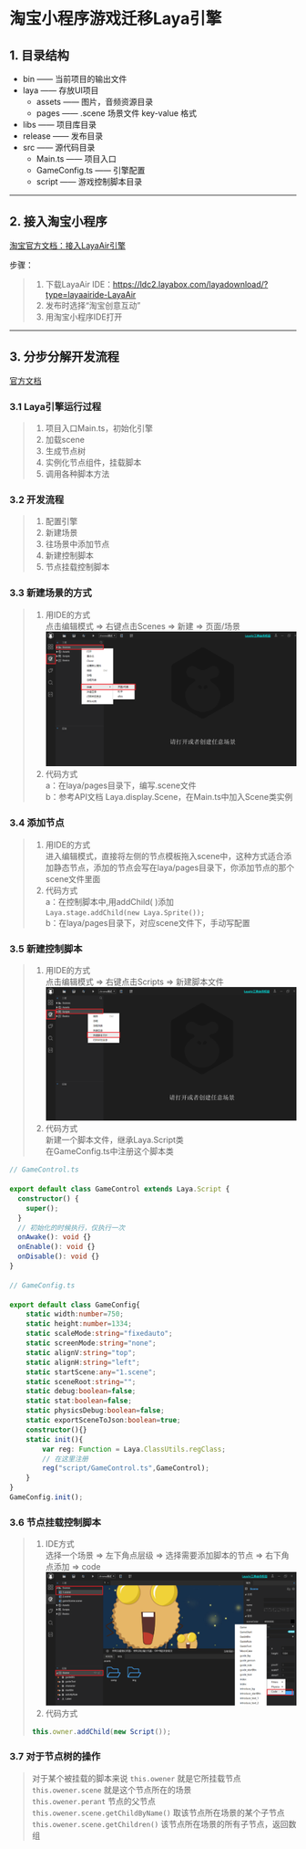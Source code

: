 # 淘宝小程序游戏迁移Laya引擎

 ## 1. 目录结构
+ bin —— 当前项目的输出文件
+ laya —— 存放UI项目
    + assets —— 图片，音频资源目录
    + pages —— .scene 场景文件 key-value 格式
+ libs —— 项目库目录
+ release —— 发布目录
+ src —— 源代码目录
    + Main.ts —— 项目入口
    + GameConfig.ts —— 引擎配置
    + script —— 游戏控制脚本目录
***
## 2. 接入淘宝小程序
[淘宝官方文档：接入LayaAir引擎](https://miniapp.open.taobao.com/docV3.htm?docId=119179&docType=1&qq-pf-to=pcqq.c2c&tag=dev)

步骤：
> 1. 下载LayaAir IDE：https://ldc2.layabox.com/layadownload/?type=layaairide-LayaAir
> 2. 发布时选择“淘宝创意互动”
> 3. 用淘宝小程序IDE打开


***
## 3. 分步分解开发流程

[官方文档](https://ldc2.layabox.com/)

### 3.1 Laya引擎运行过程
> 1. 项目入口Main.ts，初始化引擎
> 2. 加载scene
> 3. 生成节点树
> 4. 实例化节点组件，挂载脚本
> 5. 调用各种脚本方法

### 3.2 开发流程
> 1. 配置引擎
> 2. 新建场景
> 3. 往场景中添加节点
> 4. 新建控制脚本
> 5. 节点挂载控制脚本

### 3.3 新建场景的方式
> 1. 用IDE的方式  
> 点击编辑模式 => 右键点击Scenes => 新建 => 页面/场景  
> ![](1.png)
> 2. 代码方式  
> a：在laya/pages目录下，编写.scene文件  
> b：参考API文档 Laya.display.Scene，在Main.ts中加入Scene类实例  

### 3.4 添加节点
> 1. 用IDE的方式  
> 进入编辑模式，直接将左侧的节点模板拖入scene中，这种方式适合添加静态节点，添加的节点会写在laya/pages目录下，你添加节点的那个scene文件里面
> 2. 代码方式  
> a：在控制脚本中,用addChild( )添加  
> `Laya.stage.addChild(new Laya.Sprite());`  
> b：在laya/pages目录下，对应scene文件下，手动写配置

### 3.5 新建控制脚本
> 1. 用IDE的方式  
> 点击编辑模式 => 右键点击Scripts => 新建脚本文件  
> ![](2.png)
> 2. 代码方式  
> 新建一个脚本文件，继承Laya.Script类  
> 在GameConfig.ts中注册这个脚本类  


```typescript
// GameControl.ts

export default class GameControl extends Laya.Script {
  constructor() {
    super();
  }
  // 初始化的时候执行，仅执行一次
  onAwake(): void {}
  onEnable(): void {}
  onDisable(): void {}
}

// GameConfig.ts

export default class GameConfig{
    static width:number=750;
    static height:number=1334;
    static scaleMode:string="fixedauto";
    static screenMode:string="none";
    static alignV:string="top";
    static alignH:string="left";
    static startScene:any="1.scene";
    static sceneRoot:string="";
    static debug:boolean=false;
    static stat:boolean=false;
    static physicsDebug:boolean=false;
    static exportSceneToJson:boolean=true;
    constructor(){}
    static init(){
        var reg: Function = Laya.ClassUtils.regClass;
        // 在这里注册
        reg("script/GameControl.ts",GameControl);
    }
}
GameConfig.init();
```
### 3.6 节点挂载控制脚本
> 1. IDE方式  
> 选择一个场景 => 左下角点层级 => 选择需要添加脚本的节点 => 右下角点添加 => code
> ![](3.png)
> 2. 代码方式  
> ```typescript
> this.owner.addChild(new Script());
> ```

### 3.7 对于节点树的操作
> 对于某个被挂载的脚本来说 `this.owener` 就是它所挂载节点  
> `this.owener.scene` 就是这个节点所在的场景  
> `this.owener.perant` 节点的父节点  
> `this.owener.scene.getChildByName()` 取该节点所在场景的某个子节点
> `this.owener.scene.getChildren()` 该节点所在场景的所有子节点，返回数组
